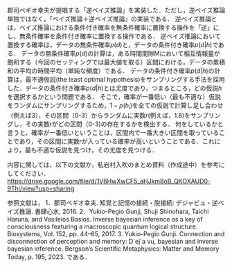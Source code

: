 郡司ぺギオ幸夫が提唱する「逆ベイズ推論」を実装した．ただし，逆ベイズ推論単独ではなく，「ベイズ推論＋逆ベイズ推論」の実装である．
逆ベイズ推論とは，ベイズ推論における条件付き確率を無条件確率に置換する操作を「逆」にし，無条件確率を条件付き確率に置換する操作である．
逆ベイズ推論において置換する確率は，データの無条件確率$p(d)$と，データの条件付き確率$p(d|h)$である．
データの無条件確率$p(d)$の計算は，ある時間間隙Mにおいて相互情報量が飽和する（今回のセッティングでは最大値を取る）区間における，データの累積和の平均の時間平均（単純な頻度）である．
データの条件付き確率$p(d|h)$の計算は，最不適仮説(the least optimal hypothesis)をサンプリングする手法を採用した．データの条件付き確率$p(d|h)$とは尤度であり，つまるところ，どの仮説$h$を選択するかという問題である．
そこで，確率が一番低い（最も不適な）仮説をランダムにサンプリングするため，$1-p(h_i)$を全ての仮説で計算し足し合わせ（例えば3），その区間（0-3）からランダムに実数$r$(例えば，1.8)をサンプリングし，その実数$r$がどの区間（0-3)の存在するかを検出する．
何をしているかと言うと，確率が一番低いということは，区間内で一番大きい区間を取っていることであり，その区間に実数$r$が入っている確率が高いということである．これにより，最も不適な仮説を見つけ，その尤度を見つける．

内容に関しては，以下の文献か，私岩村入吹のまとめ資料（作成途中）を参考にしてください．https://drive.google.com/file/d/1V6HwXwCF5_aHJkm8oB_QKOXAUD0-9Thi/view?usp=sharing





参照文献は， 
1．郡司ぺギオ幸夫. 知覚と記憶の接続・脱接続: デジャビュ・逆ベイズ推論. 書肆心水, 2016.
2．Yukio-Pegio Gunji, Shuji Shinohara, Taichi Haruna, and Vasileios Basios. Inverse bayesian inference as a key of consciousness featuring a macroscopic quantum logical structure. Biosystems, Vol. 152, pp. 44–65, 2017.
3. Yukio-Pegio Gunji. Connection and disconnection of perception and memory: D´ej`a vu, bayesian and inverse bayesian inference. Bergson’s Scientific Metaphysics: Matter and Memory Today, p. 195, 2023.
である．
